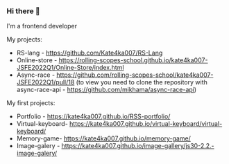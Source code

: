 ### Hi there 👋
I'm a frontend developer

My projects:
- RS-lang - https://github.com/Kate4ka007/RS-Lang
- Online-store - https://rolling-scopes-school.github.io/kate4ka007-JSFE2022Q1/Online-Store/index.html
- Async-race - https://github.com/rolling-scopes-school/kate4ka007-JSFE2022Q1/pull/18 (to view you need to clone the repository with async-race-api - https://github.com/mikhama/async-race-api)

My first projects:
- Portfolio - https://kate4ka007.github.io/RSS-portfolio/
- Virtual-keyboard- https://kate4ka007.github.io/virtual-keyboard/virtual-keyboard/
- Memory-game- https://kate4ka007.github.io/memory-game/
- Image-galery - https://kate4ka007.github.io/image-gallery/js30-2.2.-image-galery/

<!--
**Kate4ka007/Kate4ka007** is a ✨ _special_ ✨ repository because its `README.md` (this file) appears on your GitHub profile.

Here are some ideas to get you started:

- 🔭 I’m currently working on ...
- 🌱 I’m currently learning ...
- 👯 I’m looking to collaborate on ...
- 🤔 I’m looking for help with ...
- 💬 Ask me about ...
- 📫 How to reach me: ...
- 😄 Pronouns: ...
- ⚡ Fun fact: ...
-->
